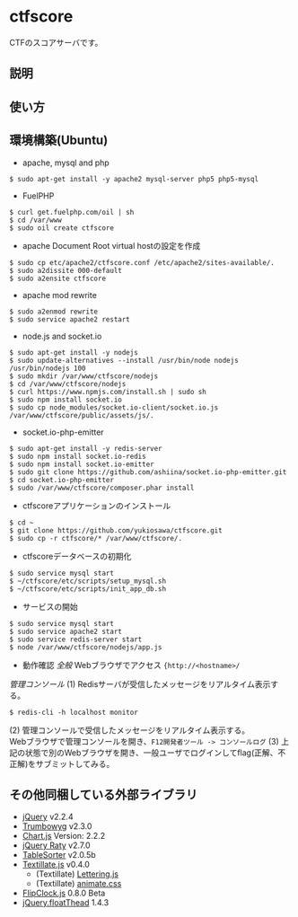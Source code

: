 ctfscore
========
CTFのスコアサーバです。

## 説明



## 使い方



## 環境構築(Ubuntu)
- apache, mysql and php
```
$ sudo apt-get install -y apache2 mysql-server php5 php5-mysql
```

- FuelPHP
```
$ curl get.fuelphp.com/oil | sh
$ cd /var/www
$ sudo oil create ctfscore
```

- apache Document Root
virtual hostの設定を作成
```
$ sudo cp etc/apache2/ctfscore.conf /etc/apache2/sites-available/.
$ sudo a2dissite 000-default
$ sudo a2ensite ctfscore
```

- apache mod rewrite
```
$ sudo a2enmod rewrite
$ sudo service apache2 restart
```

- node.js and socket.io
```
$ sudo apt-get install -y nodejs
$ sudo update-alternatives --install /usr/bin/node nodejs /usr/bin/nodejs 100
$ sudo mkdir /var/www/ctfscore/nodejs
$ cd /var/www/ctfscore/nodejs
$ curl https://www.npmjs.com/install.sh | sudo sh
$ sudo npm install socket.io
$ sudo cp node_modules/socket.io-client/socket.io.js /var/www/ctfscore/public/assets/js/.
```

- socket.io-php-emitter
```
$ sudo apt-get install -y redis-server
$ sudo npm install socket.io-redis
$ sudo npm install socket.io-emitter
$ sudo git clone https://github.com/ashiina/socket.io-php-emitter.git
$ cd socket.io-php-emitter
$ sudo /var/www/ctfscore/composer.phar install
```

- ctfscoreアプリケーションのインストール
```
$ cd ~
$ git clone https://github.com/yukiosawa/ctfscore.git
$ sudo cp -r ctfscore/* /var/www/ctfscore/.
```

- ctfscoreデータベースの初期化
```
$ sudo service mysql start
$ ~/ctfscore/etc/scripts/setup_mysql.sh
$ ~/ctfscore/etc/scripts/init_app_db.sh
```

- サービスの開始
```
$ sudo service mysql start
$ sudo service apache2 start
$ sudo service redis-server start
$ node /var/www/ctfscore/nodejs/app.js
```

- 動作確認
_全般_
Webブラウザでアクセス `{http://<hostname>/`

_管理コンソール_
(1) Redisサーバが受信したメッセージをリアルタイム表示する。
```
$ redis-cli -h localhost monitor
```
(2) 管理コンソールで受信したメッセージをリアルタイム表示する。  
Webブラウザで管理コンソールを開き、`F12開発者ツール -> コンソールログ`
(3) 上記の状態で別のWebブラウザを開き、一般ユーザでログインしてflag(正解、不正解)をサブミットしてみる。


## その他同梱している外部ライブラリ
* [jQuery](https://jquery.com/) v2.2.4
* [Trumbowyg](http://alex-d.github.io/Trumbowyg/) v2.3.0
* [Chart.js](http://www.chartjs.org/) Version: 2.2.2
* [jQuery Raty](https://github.com/wbotelhos/raty) v2.7.0
* [TableSorter](http://tablesorter.com/docs/) v2.0.5b
* [Textillate.js](http://textillate.js.org/) v0.4.0
    * (Textillate) [Lettering.js](https://github.com/davatron5000/Lettering.js)
    * (Textillate) [animate.css](https://github.com/daneden/animate.css)
* [FlipClock.js](http://flipclockjs.com/) 0.8.0 Beta
* [jQuery.floatThead](http://mkoryak.github.io/floatThead/) 1.4.3


